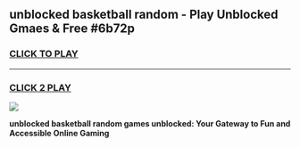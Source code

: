 
## unblocked basketball random - Play Unblocked Gmaes & Free #6b72p
<h3>
<a href="https://news.freeplayer.one?title=unblocked_basketball_random&ref=03M">CLICK TO PLAY</a></h3>
<hr>

<h3>
<a href="https://news.freeplayer.one?title=unblocked_basketball_random&ref=03M">CLICK 2 PLAY</a>
  
</h3>

<a href="https://news.freeplayer.one?title=unblocked_basketball_random&ref=03M"><img src="https://clearcache.store/games.png"></a>


**unblocked basketball random games unblocked: Your Gateway to Fun and Accessible Online Gaming**
